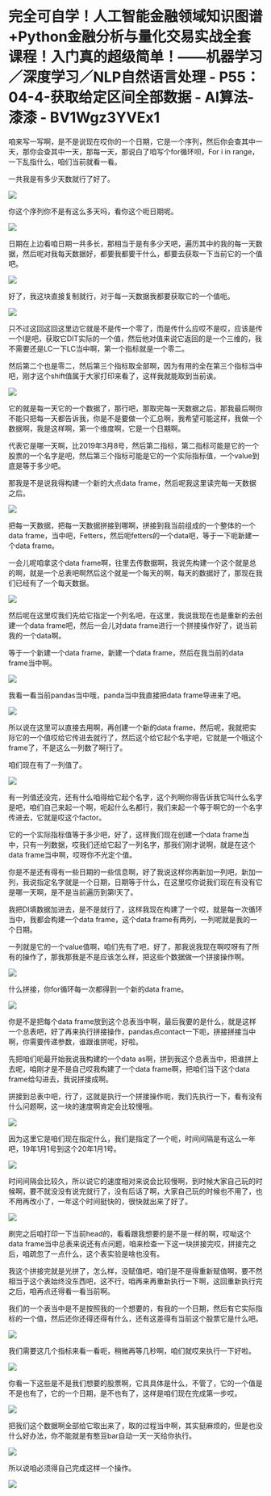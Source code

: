 # 完全可自学！人工智能金融领域知识图谱+Python金融分析与量化交易实战全套课程！入门真的超级简单！——机器学习／深度学习／NLP自然语言处理 - P55：04-4-获取给定区间全部数据 - AI算法-漆漆 - BV1Wgz3YVEx1

咱来写一写啊，是不是说现在哎你的一个日期，它是一个序列，然后你会查其中一天，那你会查其中一天，那每一天，那说白了咱写个for循环呗，For i in range，一下乱指什么，咱们当前就看一看。

一共我是有多少天数就行了好了。

![](img/f3affbc63c6303bd34d940b3e9c5837b_1.png)

你这个序列你不是有这么多天吗，看你这个呃日期呢。

![](img/f3affbc63c6303bd34d940b3e9c5837b_3.png)

日期在上边看咱日期一共多长，那相当于是有多少天吧，遍历其中的我的每一天数据，然后呢对我每天数据好，都要我都要干什么，都要去获取一下当前它的一个值吧。



![](img/f3affbc63c6303bd34d940b3e9c5837b_5.png)

好了，我这块直接复制就行，对于每一天数据我都要获取它的一个值呃。

![](img/f3affbc63c6303bd34d940b3e9c5837b_7.png)

只不过这回这回这里边它就是不是传一个零了，而是传什么应哎不是哎，应该是传一个I是吧，获取它DIT实际的一个值，然后他对值来说它返回的是一个三维的，我不需要还是LC一下LC当中啊，第一个指标就是一个零二。

然后第二个也是零二，然后第三个指标取全部啊，因为有用的全在第三个指标当中吧，刚才这个shift值属于大家打印来看了，这样我就能取到当前诶。



![](img/f3affbc63c6303bd34d940b3e9c5837b_9.png)

它的就是每一天它的一个数据了，那行吧，那取完每一天数据之后，那我最后啊你不能只把每一天都告诉我，你是不是要做一个汇总啊，我希望可能这样，我做一个数据啊，我是这样啊，第一个维度啊，它是一个日期啊。

代表它是哪一天啊，比2019年3月8号，然后第二指标，第二指标可能是它的一个股票的一个名字是吧，然后第三个指标可能是它的一个实际指标值，一个value到底是等于多少吧。

那我是不是说我得构建一个新的大点data frame，然后呢我这里读完每一天数据之后。

![](img/f3affbc63c6303bd34d940b3e9c5837b_11.png)

把每一天数据，把每一天数据拼接到哪啊，拼接到我当前组成的一个整体的一个data frame，当中吧，Fetters，然后呃fetters的一个data吧，等于一下呃新建一个data frame。

一会儿呢咱拿这个data frame啊，往里去传数据啊，我说先构建一个这个就是总的啊，就是一个总表吧啊然后这个就是一个每天的啊，每天的数据好了，那现在我们已经有了一个每天数据。



![](img/f3affbc63c6303bd34d940b3e9c5837b_13.png)

然后呢在这里哎我们先给它指定一个列名吧，在这里，我说我现在也是重新的去创建一个data frame吧，然后一会儿对data frame进行一个拼接操作好了，说当前我的一个data啊。

等于一个新建一个data frame，新建一个data frame，然后在我当前的data frame当中啊。



![](img/f3affbc63c6303bd34d940b3e9c5837b_15.png)

我看一看当前pandas当中哦，panda当中我直接把data frame导进来了吧。

![](img/f3affbc63c6303bd34d940b3e9c5837b_17.png)

所以说在这里可以直接去用啊，再创建一个新的data frame，然后呢，我就把实际它的一个值哎给它传进去就行了，然后这个给它起个名字吧，它就是一个哦这个frame了，不是这么一列数了啊行了。

咱们现在有了一列值了。

![](img/f3affbc63c6303bd34d940b3e9c5837b_19.png)

有一列值还没完，还有什么咱得给它起个名字，这个列啊你得告诉我它叫什么名字是吧，咱们自己来起一个啊，呃起什么名都行，我们来起一个等于啊它的一个名字传进去，它就是哎这个factor。

它的一个实际指标值等于多少吧，好了，这样我们现在创建一个data frame当中，只有一列数据，哎我们还给它起了一列名字，那我们刚才说啊，就是在这个data frame当中啊，哎呀你不光定个值。

你是不是还有得有一些日期的一些信息啊，好了我说这样你再新加一列吧，新加一列，我说指定名字就是一个日期，日期等于什么，在这里哎你说我们现在有没有它是哪一天啊，是不是当前遍历到第I天了。

我把DI填数据加进去，是不是就行了，这样我现在构建了一个哎，就是每一次循环当中，我都会构建一个data frame，这个data frame有两列，一列呢就是我的一个日期。

一列就是它的一个value值啊，咱们先有了吧，好了，那我说我现在啊哎呀有了所有的操作了，那我那我是不是应该怎么样，把这些个数据做一个拼接操作啊。



![](img/f3affbc63c6303bd34d940b3e9c5837b_21.png)

什么拼接，你for循环每一次都得到一个新的data frame。

![](img/f3affbc63c6303bd34d940b3e9c5837b_23.png)

你是不是把每个data frame放到这个总表当中啊，最后我要的是什么，就是这样一个总表吧，好了再来执行拼接操作，pandas点contact一下呃，拼接拼接当中啊，你需要传递参数，谁跟谁拼呢，好啦。

先把咱们呃最开始我说我构建的一个data as啊，拼到我这个总表当中，把谁拼上去呢，咱刚才是不是自己哎我构建了一个data frame啊，把咱们当下这个data frame给勾进去，我说拼接成啊。

拼接到总表中吧，行了，这就是执行一个拼接操作呃，我们先执行一下，看有没有什么问题啊，这一块的速度啊肯定会比较慢哦。



![](img/f3affbc63c6303bd34d940b3e9c5837b_25.png)

因为这里它是咱们现在指定什么，我们是指定了一个呃，时间间隔是有这么一年吧，19年1月1号到这个20年1月1号。



![](img/f3affbc63c6303bd34d940b3e9c5837b_27.png)

时间间隔会比较久，所以说它的速度相对来说会比较慢啊，到时候大家自己玩的时候啊，要不就没没有说完就行了，没有后话了啊，大家自己玩的时候也不用了，也不用再改小了，一年这个时间挺快的，很快就出来了好了。



![](img/f3affbc63c6303bd34d940b3e9c5837b_29.png)

刷完之后咱打印一下当前head的，看看跟我想要的是不是一样的啊，哎呦这个data frame当中总表来说还有点问题，咱来检查一下这一块拼接完哎，拼接完之后，咱疏忽了一点什么，这个表实验是啥也没有。

我这个拼接完就是光拼了，怎么样，没赋值吧，咱们是不是得重新赋值啊，要不然相当于这个表始终没东西吧，这不行，咱再来再重新执行一下啊，这回重新执行完之后，咱再点还得看一看当前啊。

我们的一个表当中是不是按照我的一个想要的，有我的一个日期，然后有它实际指标的一个值，然后还你还得还得有什么，还有这差得有当前这个股票它是什么吧。



![](img/f3affbc63c6303bd34d940b3e9c5837b_31.png)

我们需要这几个指标来看一看呃，稍微再等几秒啊，咱们就哎来执行一下好啦。

![](img/f3affbc63c6303bd34d940b3e9c5837b_33.png)

你看一下这些是不是我们想要的股票啊，它具具体是什么，不管了，它的一个值是不是也有了，它的一个日期，是不也有了，这样是咱们现在完成第一步哎。



![](img/f3affbc63c6303bd34d940b3e9c5837b_35.png)

把我们这个数据啊全部给它取出来了，取的过程当中啊，其实挺麻烦的，但是也没什么好办法，你不能就是有憨豆bar自动一天一天给你执行。



![](img/f3affbc63c6303bd34d940b3e9c5837b_37.png)

所以说咱必须得自己完成这样一个操作。

![](img/f3affbc63c6303bd34d940b3e9c5837b_39.png)